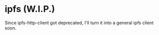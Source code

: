 # ipfs (W.I.P.)

Since ipfs-http-client got deprecated, I'll turn it into a general ipfs client soon.
